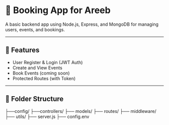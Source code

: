 # 📘 Booking App for Areeb

A basic backend app using Node.js, Express, and MongoDB for managing users, events, and bookings.

---

## 🔧 Features

- User Register & Login (JWT Auth)
- Create and View Events
- Book Events (coming soon)
- Protected Routes (with Token)

---

## 📁 Folder Structure

├──config/
├──controllers/
├── models/
├── routes/
├── middleware/
├── utils/
├── server.js
├── config.env